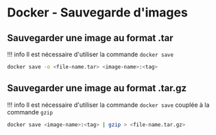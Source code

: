 # Docker - Sauvegarde d'images

## Sauvegarder une image au format .tar
!!! info
    Il est nécessaire d'utiliser la commande `docker save`

```bash
docker save -o <file-name.tar> <image-name>:<tag>
```

## Sauvegarder une image au format .tar.gz
!!! info
    Il est nécessaire d'utiliser la commande `docker save` couplée à la commande `gzip`

```bash
docker save <image-name>:<tag> | gzip > <file-name.tar.gz>
```
